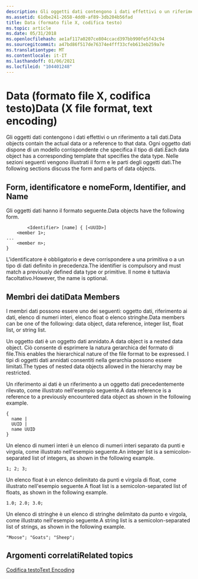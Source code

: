 ```yaml
---
description: Gli oggetti dati contengono i dati effettivi o un riferimento a tali dati. Ogni oggetto dati dispone di un modello corrispondente che specifica il tipo di dati. Nelle sezioni seguenti vengono illustrati il form e le parti degli oggetti dati.
ms.assetid: 61dbe241-2658-4dd0-af89-3db204b56fad
title: Data (formato file X, codifica testo)
ms.topic: article
ms.date: 05/31/2018
ms.openlocfilehash: ae1af117a0207ce804ccacd397bb990fe5f43c94
ms.sourcegitcommit: a47bd86f517de76374e4fff33cfeb613eb259a7e
ms.translationtype: MT
ms.contentlocale: it-IT
ms.lasthandoff: 01/06/2021
ms.locfileid: "104401248"
---
```

# <a name="data-x-file-format-text-encoding"></a><span data-ttu-id="21b11-105">Data (formato file X, codifica testo)</span><span class="sxs-lookup"><span data-stu-id="21b11-105">Data (X file format, text encoding)</span></span>

<span data-ttu-id="21b11-106">Gli oggetti dati contengono i dati effettivi o un riferimento a tali dati.</span><span class="sxs-lookup"><span data-stu-id="21b11-106">Data objects contain the actual data or a reference to that data.</span></span> <span data-ttu-id="21b11-107">Ogni oggetto dati dispone di un modello corrispondente che specifica il tipo di dati.</span><span class="sxs-lookup"><span data-stu-id="21b11-107">Each data object has a corresponding template that specifies the data type.</span></span> <span data-ttu-id="21b11-108">Nelle sezioni seguenti vengono illustrati il form e le parti degli oggetti dati.</span><span class="sxs-lookup"><span data-stu-id="21b11-108">The following sections discuss the form and parts of data objects.</span></span>

## <a name="form-identifier-and-name"></a><span data-ttu-id="21b11-109">Form, identificatore e nome</span><span class="sxs-lookup"><span data-stu-id="21b11-109">Form, Identifier, and Name</span></span>

<span data-ttu-id="21b11-110">Gli oggetti dati hanno il formato seguente.</span><span class="sxs-lookup"><span data-stu-id="21b11-110">Data objects have the following form.</span></span>


```
        <Identifier> [name] { [<UUID>]
    <member 1>;
...
    <member n>;
}
```



<span data-ttu-id="21b11-111">L'identificatore è obbligatorio e deve corrispondere a una primitiva o a un tipo di dati definito in precedenza.</span><span class="sxs-lookup"><span data-stu-id="21b11-111">The identifier is compulsory and must match a previously defined data type or primitive.</span></span> <span data-ttu-id="21b11-112">Il nome è tuttavia facoltativo.</span><span class="sxs-lookup"><span data-stu-id="21b11-112">However, the name is optional.</span></span>

## <a name="data-members"></a><span data-ttu-id="21b11-113">Membri dei dati</span><span class="sxs-lookup"><span data-stu-id="21b11-113">Data Members</span></span>

<span data-ttu-id="21b11-114">I membri dati possono essere uno dei seguenti: oggetto dati, riferimento ai dati, elenco di numeri interi, elenco float o elenco stringhe.</span><span class="sxs-lookup"><span data-stu-id="21b11-114">Data members can be one of the following: data object, data reference, integer list, float list, or string list.</span></span>

<span data-ttu-id="21b11-115">Un oggetto dati è un oggetto dati annidato.</span><span class="sxs-lookup"><span data-stu-id="21b11-115">A data object is a nested data object.</span></span> <span data-ttu-id="21b11-116">Ciò consente di esprimere la natura gerarchica del formato di file.</span><span class="sxs-lookup"><span data-stu-id="21b11-116">This enables the hierarchical nature of the file format to be expressed.</span></span> <span data-ttu-id="21b11-117">I tipi di oggetti dati annidati consentiti nella gerarchia possono essere limitati.</span><span class="sxs-lookup"><span data-stu-id="21b11-117">The types of nested data objects allowed in the hierarchy may be restricted.</span></span>

<span data-ttu-id="21b11-118">Un riferimento ai dati è un riferimento a un oggetto dati precedentemente rilevato, come illustrato nell'esempio seguente.</span><span class="sxs-lookup"><span data-stu-id="21b11-118">A data reference is a reference to a previously encountered data object as shown in the following example.</span></span>


```
{
  name |
  UUID |
  name UUID
}
```



<span data-ttu-id="21b11-119">Un elenco di numeri interi è un elenco di numeri interi separato da punti e virgola, come illustrato nell'esempio seguente.</span><span class="sxs-lookup"><span data-stu-id="21b11-119">An integer list is a semicolon-separated list of integers, as shown in the following example.</span></span>


```
1; 2; 3;
```



<span data-ttu-id="21b11-120">Un elenco float è un elenco delimitato da punti e virgola di float, come illustrato nell'esempio seguente.</span><span class="sxs-lookup"><span data-stu-id="21b11-120">A float list is a semicolon-separated list of floats, as shown in the following example.</span></span>


```
1.0; 2.0; 3.0;
```



<span data-ttu-id="21b11-121">Un elenco di stringhe è un elenco di stringhe delimitato da punto e virgola, come illustrato nell'esempio seguente.</span><span class="sxs-lookup"><span data-stu-id="21b11-121">A string list is a semicolon-separated list of strings, as shown in the following example.</span></span>


```
"Moose"; "Goats"; "Sheep";
```



## <a name="related-topics"></a><span data-ttu-id="21b11-122">Argomenti correlati</span><span class="sxs-lookup"><span data-stu-id="21b11-122">Related topics</span></span>

<dl> <dt>

[<span data-ttu-id="21b11-123">Codifica testo</span><span class="sxs-lookup"><span data-stu-id="21b11-123">Text Encoding</span></span>](text-encoding.md)
</dt> </dl>

 

 



